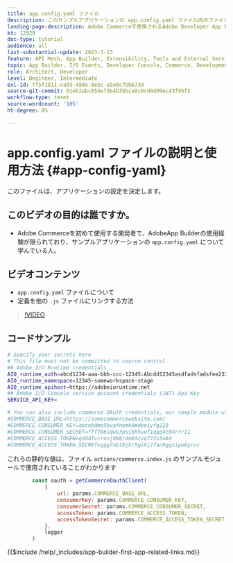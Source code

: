 ```yaml
---
title: app.config.yaml ファイル
description: このサンプルアプリケーションの app.config.yaml ファイル内のファイルのタイプについて説明します。
landing-page-description: Adobe Commerceで使用されるAdobe Developer App Builderと、app.config.yaml に含まれるファイルの種類について説明します。
kt: 12929
doc-type: tutorial
audience: all
last-substantial-update: 2023-3-13
feature: API Mesh, App Builder, Extensibility, Tools and External Services, Backend Development
topic: App Builder, I/O Events, Developer Console, Commerce, Development, Integrations
role: Architect, Developer
level: Beginner, Intermediate
exl-id: ff5f1811-ca93-494e-8e5c-a5e0c7bb673d
source-git-commit: 01eb2abc854e7de4b3bbca9c0cd4d09ec43f9bf2
workflow-type: tm+mt
source-wordcount: '105'
ht-degree: 0%

---
```


# app.config.yaml ファイルの説明と使用方法 {#app-config-yaml}

このファイルは、アプリケーションの設定を決定します。

## このビデオの目的は誰ですか。

* Adobe Commerceを初めて使用する開発者で、AdobeApp Builderの使用経験が限られており、サンプルアプリケーションの `app.config.yaml` について学んでいる人。

## ビデオコンテンツ

* `app.config.yaml` ファイルについて
* 定義を他の `.js` ファイルにリンクする方法

>[!VIDEO](https://video.tv.adobe.com/v/3416592?quality=12&learn=on)

## コードサンプル

```bash
# Specify your secrets here
# This file must not be committed to source control
## Adobe I/O Runtime credentials
AIO_runtime_auth=abcd1234-aaa-bbb-ccc-12345:Abcdd12345asdfadsfadsfee2323232323232
AIO_runtime_namespace=12345-someworkspace-stage
AIO_runtime_apihost=https://adobeioruntime.net
## Adobe I/O Console service account credentials (JWT) Api Key
SERVICE_API_KEY=

# You can also include commerce OAuth credentials, our sample module will use the following example credentials:
#COMMERCE_BASE_URL=https://somecommercewebsite.com/
#COMMERCE_CONSUMER_KEY=abcebdme5bvafnemk0mdeeiyfq123
#COMMERCE_CONSUMER_SECRET=ffff86sqws3pss5hhuofiqgq4t04rrr11
#COMMERCE_ACCESS_TOKEN=gdddfccronj098r4m04zyq773s5o64
#COMMERCE_ACCESS_TOKEN_SECRET=ggg7nb19jhr5gi9jzfan9ggzipe8yrus
```

これらの静的な値は、ファイル `actions/commerce.index.js` のサンプルモジュールで使用されていることがわかります

```javascript
        const oauth = getCommerceOauthClient(
            {
                url: params.COMMERCE_BASE_URL,
                consumerKey: params.COMMERCE_CONSUMER_KEY,
                consumerSecret: params.COMMERCE_CONSUMER_SECRET,
                accessToken: params.COMMERCE_ACCESS_TOKEN,
                accessTokenSecret: params.COMMERCE_ACCESS_TOKEN_SECRET
            },
            logger
        )
```

{{$include /help/_includes/app-builder-first-app-related-links.md}}
